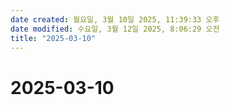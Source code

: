 ```yaml
---
date created: 월요일, 3월 10일 2025, 11:39:33 오후
date modified: 수요일, 3월 12일 2025, 8:06:29 오전
title: "2025-03-10"
---
```


# 2025-03-10
